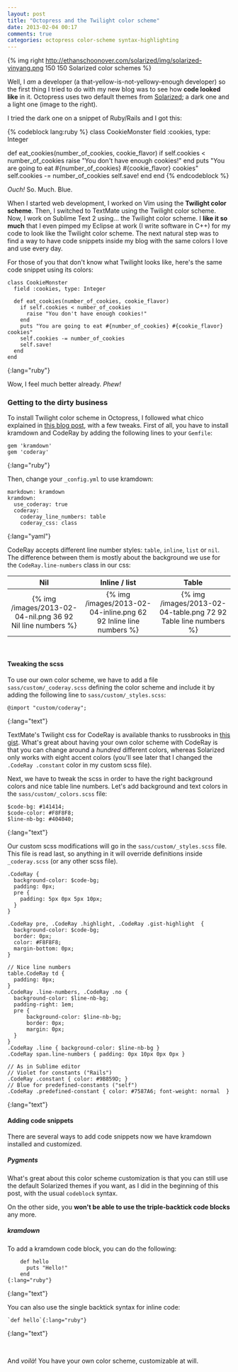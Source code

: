 ```yaml
---
layout: post
title: "Octopress and the Twilight color scheme"
date: 2013-02-04 00:17
comments: true
categories: octopress color-scheme syntax-highlighting
---
```


{% img right http://ethanschoonover.com/solarized/img/solarized-yinyang.png 150 150 Solarized color schemes %}

Well, I *am* a developer (a that-yellow-is-not-yellowy-enough developer) so the first thing I tried to do with my new blog was to see how **code looked like** in it.
Octopress uses two default themes from [Solarized](http://ethanschoonover.com/solarized); a dark one and a light one (image to the right).

I tried the dark one on a snippet of Ruby/Rails and I got this:

{% codeblock lang:ruby %}
class CookieMonster
  field :cookies, type: Integer
  
  def eat_cookies(number_of_cookies, cookie_flavor)
    if self.cookies < number_of_cookies
      raise "You don't have enough cookies!"
    end
    puts "You are going to eat #{number_of_cookies} #{cookie_flavor} cookies"
    self.cookies -= number_of_cookies
    self.save!
  end
end
{% endcodeblock %}

*Ouch!* So. Much. Blue.

When I started web development, I worked on Vim using the **Twilight color scheme**. Then, I switched to TextMate using the Twilight color scheme. Now, I work on Sublime Text 2 using... the Twilight color scheme. I **like it so much** that I even pimped my Eclipse at work (I write software in C++) for my code to look like the Twilight color scheme. The next natural step was to find a way to have code snippets inside my blog with the same colors I love and use every day.

For those of you that don't know what Twilight looks like, here's the same code snippet using its colors:

    class CookieMonster
      field :cookies, type: Integer
      
      def eat_cookies(number_of_cookies, cookie_flavor)
        if self.cookies < number_of_cookies
          raise "You don't have enough cookies!"
        end
        puts "You are going to eat #{number_of_cookies} #{cookie_flavor} cookies"
        self.cookies -= number_of_cookies
        self.save!
      end
    end
{:lang="ruby"}

Wow, I feel much better already. *Phew!*


### Getting to the dirty business

To install Twilight color scheme in Octopress, I followed what chico explained in [this blog post](http://oblita.com/blog/2012/07/06/octopress-with-mathjax-by-kramdown/), with a few tweaks.
First of all, you have to install kramdown and CodeRay by adding the following lines to your `Gemfile`:

    gem 'kramdown'
    gem 'coderay'
{:lang="ruby"}

Then, change your `_config.yml` to use kramdown:

    markdown: kramdown
    kramdown:
      use_coderay: true
      coderay:
        coderay_line_numbers: table
        coderay_css: class
{:lang="yaml"}

CodeRay accepts different line number styles: `table`, `inline`, `list` or `nil`. The difference between them is mostly about the background we use for the `CodeRay.line-numbers` class in our css: 

|                              Nil                            |                              Inline / list                        |                            Table                                |
| :---: | :---: | :---: |
| {% img /images/2013-02-04-nil.png 36 92 Nil line numbers %} | {% img /images/2013-02-04-inline.png 62 92 Inline line numbers %} | {% img /images/2013-02-04-table.png 72 92 Table line numbers %} |

<br/>

#### Tweaking the scss

To use our own color scheme, we have to add a file `sass/custom/_coderay.scss` defining the color scheme and include it by adding the following line to `sass/custom/_styles.scss`:

    @import "custom/coderay";
{:lang="text"}

TextMate's Twilight css for CodeRay is available thanks to russbrooks in [this gist](https://gist.github.com/2906599). What's great about having your own color scheme with CodeRay is that you can change around a *hundred* different colors, whereas Solarized only works with eight accent colors (you'll see later that I changed the `.CodeRay .constant` color in my custom scss file).

Next, we have to tweak the scss in order to have the right background colors and nice table line numbers. Let's add background and text colors in the `sass/custom/_colors.scss` file:

    $code-bg: #141414;
    $code-color: #F8F8F8;
    $line-nb-bg: #404040;
{:lang="text"}

Our custom scss modifications will go in the `sass/custom/_styles.scss` file. This file is read last, so anything in it will override definitions inside `_coderay.scss` (or any other scss file).

    .CodeRay {
      background-color: $code-bg;
      padding: 0px;
      pre {
        padding: 5px 0px 5px 10px;
      }
    }

    .CodeRay pre, .CodeRay .highlight, .CodeRay .gist-highlight  {
      background-color: $code-bg;
      border: 0px;
      color: #F8F8F8;
      margin-bottom: 0px;
    }

    // Nice line numbers
    table.CodeRay td {
      padding: 0px;
    }
    .CodeRay .line-numbers, .CodeRay .no {
      background-color: $line-nb-bg;
      padding-right: 1em;
      pre {
          background-color: $line-nb-bg;
          border: 0px;
          margin: 0px;
      }
    }
    .CodeRay .line { background-color: $line-nb-bg }
    .CodeRay span.line-numbers { padding: 0px 10px 0px 0px }

    // As in Sublime editor
    // Violet for constants ("Rails")
    .CodeRay .constant { color: #9B859D; }
    // Blue for predefined-constants ("self")
    .CodeRay .predefined-constant { color: #7587A6; font-weight: normal  }
{:lang="text"}

#### Adding code snippets

There are several ways to add code snippets now we have kramdown installed and customized.

##### Pygments

What's great about this color scheme customization is that you can still use the default Solarized themes if you want, as I did in the beginning of this post, with the usual `codeblock` syntax.

On the other side, you **won't be able to use the triple-backtick code blocks** any more.

##### kramdown

To add a kramdown code block, you can do the following:

        def hello
          puts "Hello!"
        end
    {:lang="ruby"}
{:lang="text"}

You can also use the single backtick syntax for inline code:

    `def hello`{:lang="ruby"}
{:lang="text"}

<br/>

And *voilà*! You have your own color scheme, customizable at will. 
